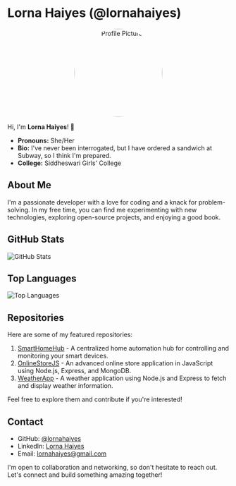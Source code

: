 # Lorna Haiyes (@lornahaiyes)
<div style="text-align: center;">
  <img src="https://i.imgur.io/QP7Rup6_d.webp?maxwidth=640&shape=thumb&fidelity=medium" alt="Profile Picture" style="border-radius: 50%;" width="200" height="200" />
</div>
<!-- Replace with your profile picture -->

Hi, I'm **Lorna Haiyes**! 👋

- **Pronouns:** She/Her
- **Bio:** I've never been interrogated, but I have ordered a sandwich at Subway, so I think I'm prepared.
- **College:** Siddheswari Girls' College

## About Me
I'm a passionate developer with a love for coding and a knack for problem-solving. In my free time, you can find me experimenting with new technologies, exploring open-source projects, and enjoying a good book.

## GitHub Stats
![GitHub Stats](https://github-readme-stats.vercel.app/api?username=lornahaiyes&show_icons=true&count_private=true&theme=dark)

## Top Languages
![Top Languages](https://github-readme-stats.vercel.app/api/top-langs/?username=lornahaiyes&layout=compact&theme=dark)

## Repositories
Here are some of my featured repositories:

1. [SmartHomeHub](https://github.com/lornahaiyes/SmartHomeHub) - A centralized home automation hub for controlling and monitoring your smart devices.
2. [OnlineStoreJS](https://github.com/lornahaiyes/OnlineStoreJS) - An advanced online store application in JavaScript using Node.js, Express, and MongoDB.
3. [WeatherApp](https://github.com/lornahaiyes/WeatherApp) - A weather application using Node.js and Express to fetch and display weather information.

Feel free to explore them and contribute if you're interested!

## Contact
- GitHub: [@lornahaiyes](https://github.com/lornahaiyes)
- LinkedIn: [Lorna Haiyes](https://www.linkedin.com/in/lornahaiyes/)
- Email: lornahaiyes@gmail.com

I'm open to collaboration and networking, so don't hesitate to reach out. Let's connect and build something amazing together!
